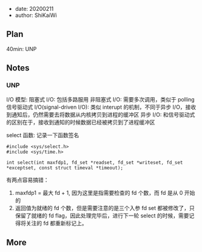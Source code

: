 - date: 20200211 
- author: ShiKaiWi

## Plan
40min: UNP

## Notes
### UNP
I/O 模型:
阻塞式 I/O: 包括多路服用
非阻塞式 I/O: 需要多次调用，类似于 polling
信号驱动式 I/O(signal-driven I/O): 类似 interupt 的机制，不同于异步 I/O，接收到通知后，仍然需要去将数据从内核拷贝到进程的缓冲区
异步 I/O: 和信号驱动式的区别在于，接收到通知的时候数据已经被拷贝到了进程缓冲区

select 函数:
记录一下函数签名
```
#include <sys/select.h>
#include <sys/time.h>

int select(int maxfdp1, fd_set *readset, fd_set *writeset, fd_set *exceptset, const struct timeval *timeout);
```

有两点容易搞错：
1. maxfdp1 = 最大 fd + 1, 因为这里是指需要检查的 fd 个数，而 fd 是从 0 开始的
2. 返回值为就绪的 fd 个数，但是需要注意的是三个入参 fd set 都被修改了，只保留了就绪的 fd flag，因此处理完毕后，进行下一轮 select 的时候，需要记得将关注的 fd 都重新标记上。

## More
